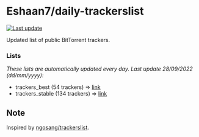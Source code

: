 
# Eshaan7/daily-trackerslist 

[![Last update](https://img.shields.io/badge/Last%20update-28/09/2022-blue.svg)](#)

Updated list of public BitTorrent trackers.

### Lists
*These lists are automatically updated every day. Last update 28/09/2022 (_dd/mm/yyyy_):*

* trackers_best (54 trackers) => [link](https://raw.githubusercontent.com/eshaan7/daily-trackerslist/master/trackers_best.txt)
* trackers_stable (134 trackers) => [link](https://raw.githubusercontent.com/eshaan7/daily-trackerslist/master/trackers_stable.txt)

## Note

Inspired by [ngosang/trackerslist](https://github.com/ngosang/trackerslist).
